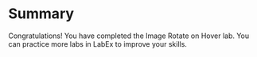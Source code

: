 # Summary

Congratulations! You have completed the Image Rotate on Hover lab. You can practice more labs in LabEx to improve your skills.
